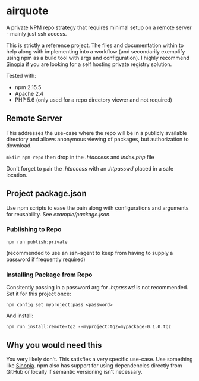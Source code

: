 # airquote
A private NPM repo strategy that requires minimal setup on a remote server - mainly just ssh access.

This is strictly a reference project.  The files and documentation within to help along with implementing into a workflow (and secondarily exemplify using npm as a build tool with args and configuration).  I highly recommend [Sinopia](https://github.com/rlidwka/sinopia) if you are looking for a self hosting private registry solution.

Tested with:
- npm 2.15.5
- Apache 2.4
- PHP 5.6 (only used for a repo directory viewer and not required)

## Remote Server
This addresses the use-case where the repo will be in a publicly available directory and allows anonymous viewing of packages, but authorization to download.

`mkdir npm-repo` then drop in the *.htaccess* and *index.php* file

Don't forget to pair the *.htaccess* with an *.htpasswd* placed in a safe location.

## Project package.json
Use npm scripts to ease the pain along with configurations and arguments for reusability.  See *example/package.json*.

### Publishing to Repo
`npm run publish:private`

(recommended to use an ssh-agent to keep from having to supply a password if frequently required)

### Installing Package from Repo
Consitently passing in a password arg for *.htpasswd* is not recommended.  Set it for this project once:

`npm config set myproject:pass <password>`

And install:

`npm run install:remote-tgz --myproject:tgz=mypackage-0.1.0.tgz`

## Why you would need this
You very likely don't. This satisfies a very specific use-case.  Use something like [Sinopia](https://github.com/rlidwka/sinopia).  npm also has support for using dependencies directly from GitHub or locally if semantic versioning isn't necessary.
